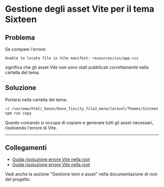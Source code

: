 # Gestione degli asset Vite per il tema Sixteen

## Problema
Se compare l'errore:

```
Unable to locate file in Vite manifest: resources/css/app.css
```

significa che gli asset Vite non sono stati pubblicati correttamente nella cartella del tema.

## Soluzione
Portarsi nella cartella del tema:

```bash
cd /var/www/html/_bases/base_fixcity_fila3_mono/laravel/Themes/Sixteen
npm run copy
```

Questo comando si occupa di copiare e generare tutti gli asset necessari, risolvendo l'errore di Vite.

---

## Collegamenti
- [Guida risoluzione errore Vite nella root](../../../../project_docs/modules/cms.md)
- [Guida risoluzione errore Vite nella root](../../../docs/modules/cms.md)

Vedi anche la sezione "Gestione temi e asset" nella documentazione di root del progetto.
